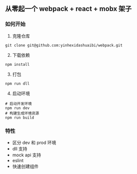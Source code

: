 
## 从零起一个 webpack + react + mobx 架子

### 如何开始
1. 克隆仓库
```
git clone git@github.com:yinhexidashuaibi/webpack.git
```
2. 下载依赖
```
npm install
```
3. 打包
```
npm run dll

```
4. 启动环境
```
# 启动开发环境
npm run dev
# 构建生成环境资源
npm run build
```

### 特性

- 区分 dev 和 prod 环境
- dll 支持
- mock api 支持
- eslint
- 快速创建组件